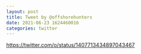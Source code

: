```yaml
--- 
layout: post 
title: Tweet by @offshorehunters 
date: 2021-06-23 1624460016 
categories: twitter 
--- 
```

https://twitter.com/o/status/1407713434897043467